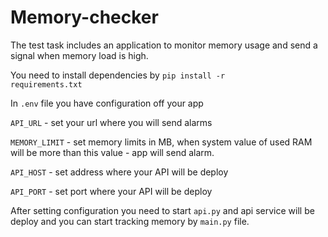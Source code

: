 # Memory-checker
The test task includes an application to monitor memory usage and send a signal when memory load is high.

You need to install dependencies by <code>pip install -r requirements.txt</code>

In <code>.env</code> file you have configuration off your app


<code>API_URL</code> - set your url where you will send alarms

<code>MEMORY_LIMIT</code> - set memory limits in MB, when system value of used RAM will be more than this value - app will send alarm.

<code>API_HOST</code> - set address where your API will be deploy

<code>API_PORT</code> - set port where your API will be deploy

After setting configuration you need to start <code>api.py</code> and api service will be deploy and you can start tracking memory by <code>main.py</code> file.
